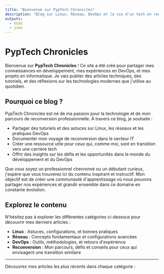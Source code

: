 ```yaml
---
title: "Bienvenue sur PypTech Chronicles"
description: "Blog sur Linux, Réseau, DevOps et la vie d'un tech en reconversion."
outputs:
  - html
  - json
---
```


# PypTech Chronicles

Bienvenue sur **PypTech Chronicles** ! Ce site a été créé pour partager mes connaissances en développement, mes expériences en DevOps, et mes projets en informatique. Je vais publier des articles techniques, des tutoriels, et des réflexions sur les technologies modernes que j'utilise au quotidien.

## Pourquoi ce blog ?

PypTech Chronicles est né de ma passion pour la technologie et de mon parcours de reconversion professionnelle. À travers ce blog, je souhaite :

- Partager des tutoriels et des astuces sur Linux, les réseaux et les pratiques DevOps
- Documenter mon voyage de reconversion dans le secteur IT
- Créer une ressource utile pour ceux qui, comme moi, sont en transition vers une carrière tech
- Offrir des insights sur les défis et les opportunités dans le monde du développement et du DevOps

Que vous soyez un professionnel chevronné ou un débutant curieux, j'espère que vous trouverez ici du contenu inspirant et instructif. Mon objectif est de créer une communauté d'apprentissage où nous pouvons partager nos expériences et grandir ensemble dans ce domaine en constante évolution.

## Explorez le contenu

N'hésitez pas à explorer les différentes catégories ci-dessous pour découvrir mes derniers articles :

- **Linux** : Astuces, configurations, et bonnes pratiques
- **Réseau** : Concepts fondamentaux et configurations avancées
- **DevOps** : Outils, méthodologies, et retours d'expérience
- **Reconversion** : Mon parcours, défis et conseils pour ceux qui envisagent une transition similaire

---

Découvrez mes articles les plus récents dans chaque catégorie :
